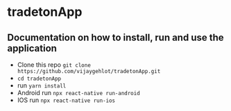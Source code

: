 # tradetonApp


## Documentation on how to install, run and use the application

- Clone this repo `git clone https://github.com/vijaygehlot/tradetonApp.git`
- `cd tradetonApp`
- run `yarn install`
- Android run `npx react-native run-android`
- IOS run `npx react-native run-ios`
